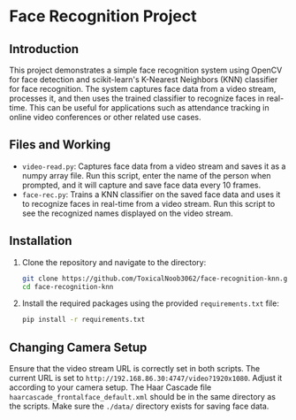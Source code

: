 # Face Recognition Project

## Introduction

This project demonstrates a simple face recognition system using OpenCV for face detection and scikit-learn's K-Nearest Neighbors (KNN) classifier for face recognition. The system captures face data from a video stream, processes it, and then uses the trained classifier to recognize faces in real-time. This can be useful for applications such as attendance tracking in online video conferences or other related use cases.

## Files and Working

- `video-read.py`: Captures face data from a video stream and saves it as a numpy array file. Run this script, enter the name of the person when prompted, and it will capture and save face data every 10 frames.
- `face-rec.py`: Trains a KNN classifier on the saved face data and uses it to recognize faces in real-time from a video stream. Run this script to see the recognized names displayed on the video stream.

## Installation

1. Clone the repository and navigate to the directory:
    ```sh
    git clone https://github.com/ToxicalNoob3062/face-recognition-knn.git
    cd face-recognition-knn
    ```

2. Install the required packages using the provided `requirements.txt` file:
    ```sh
    pip install -r requirements.txt
    ```

## Changing Camera Setup

Ensure that the video stream URL is correctly set in both scripts. The current URL is set to `http://192.168.86.30:4747/video?1920x1080`. Adjust it according to your camera setup. The Haar Cascade file `haarcascade_frontalface_default.xml` should be in the same directory as the scripts. Make sure the `./data/` directory exists for saving face data.
